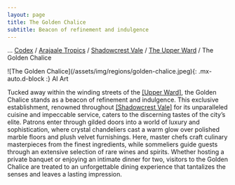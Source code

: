 ```yaml
---
layout: page
title: The Golden Chalice
subtitle: Beacon of refinement and indulgence
---
```

<span class="breadcrumbs" markdown="1">... [Codex](/codex) / [Arajaale Tropics](/codex/regions/arajaale-tropics) / [Shadowcrest Vale](/codex/regions/shadowcrest-vale) / [The Upper Ward](/codex/regions/upper-ward) / The Golden Chalice</span>
<div class="position-placeholder" markdown="1">
![The Golden Chalice](/assets/img/regions/golden-chalice.jpeg){: .mx-auto.d-block :}
<span class="ai-img">AI Art</span>
</div>

Tucked away within the winding streets of the [[Upper Ward]](/codex/regions/upper-ward), the Golden Chalice stands as a beacon of refinement and indulgence. This exclusive establishment, renowned throughout [[Shadowcrest Vale]](/codex/regions/shadowcrest-vale) for its unparalleled cuisine and impeccable service, caters to the discerning tastes of the city’s elite. Patrons enter through gilded doors into a world of luxury and sophistication, where crystal chandeliers cast a warm glow over polished marble floors and plush velvet furnishings. Here, master chefs craft culinary masterpieces from the finest ingredients, while sommeliers guide guests through an extensive selection of rare wines and spirits. Whether hosting a private banquet or enjoying an intimate dinner for two, visitors to the Golden Chalice are treated to an unforgettable dining experience that tantalizes the senses and leaves a lasting impression.